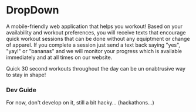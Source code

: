 # DropDown

A mobile-friendly web application that helps you workout! Based on your availability and workout preferences, you will receive texts that encourage quick workout sessions that can be done without any equiptment or change of apparel. If you complete a session just send a text back saying "yes", "yay!" or "bananas" and we will monitor your progress which is available immediately and at all times on our website.

 Quick 30 second workouts throughout the day can be un onabtrusive way to stay
 in shape!

### Dev Guide

For now, don't develop on it, still a bit hacky... (hackathons...)
